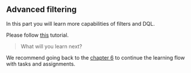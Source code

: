 ## Advanced filtering 

In this part you will learn more capabilities of filters and DQL. 

Please follow [this](https://sdk-docs.dataloop.ai/en/latest/tutorials/data_management/sort_and_filter/advanced_sdk_filters/chapter.html) tutorial. 


> What will you learn next? 

We recommend going back to the [chapter 6](part_6_task_assignments.md) to continue the learning flow with tasks and assignments. 













